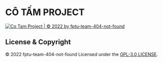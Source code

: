 # CÔ TẤM PROJECT

[![Co Tam Project | © 2022 by fptu-team-404-not-found](https://github.com/fptu-team-404-not-found/co-tam-backend/actions/workflows/main_cotam.yml/badge.svg?branch=main)](https://github.com/fptu-team-404-not-found/co-tam-backend/actions/workflows/main_cotam.yml)

## License & Copyright
&copy; 2022 fptu-team-404-not-found Licensed under the [GPL-3.0 LICENSE](https://github.com/fptu-team-404-not-found/co-tam-backend/blob/main/LICENSE).
